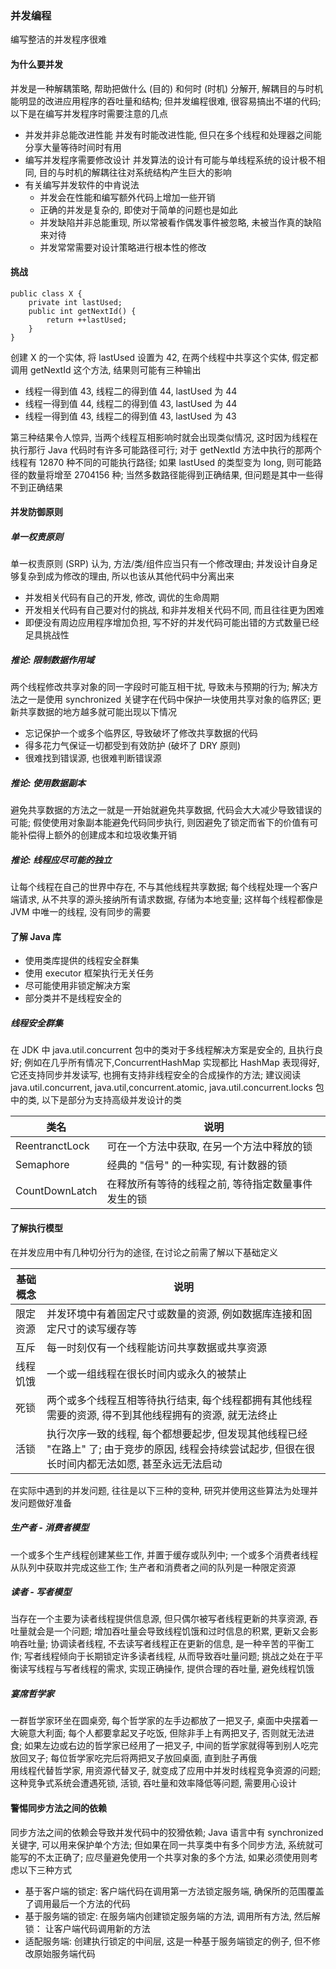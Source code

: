 ### 并发编程
编写整洁的并发程序很难

#### 为什么要并发
并发是一种解耦策略, 帮助把做什么 (目的) 和何时 (时机) 分解开, 解耦目的与时机能明显的改进应用程序的吞吐量和结构; 但并发编程很难, 很容易搞出不堪的代码; 以下是在编写并发程序时需要注意的几点
- 并发并非总能改进性能
并发有时能改进性能, 但只在多个线程和处理器之间能分享大量等待时间时有用
- 编写并发程序需要修改设计
并发算法的设计有可能与单线程系统的设计极不相同, 目的与时机的解耦往往对系统结构产生巨大的影响
- 有关编写并发软件的中肯说法
  - 并发会在性能和编写额外代码上增加一些开销
  - 正确的并发是复杂的, 即使对于简单的问题也是如此
  - 并发缺陷并非总能重现, 所以常被看作偶发事件被忽略, 未被当作真的缺陷来对待
  - 并发常常需要对设计策略进行根本性的修改

#### 挑战
```
public class X {
    private int lastUsed;
    public int getNextId() {
        return ++lastUsed;
    }
}
```
创建 X 的一个实体, 将 lastUsed 设置为 42, 在两个线程中共享这个实体, 假定都调用 getNextId 这个方法, 结果则可能有三种输出
- 线程一得到值 43, 线程二的得到值 44, lastUsed 为 44
- 线程一得到值 44, 线程二的得到值 43, lastUsed 为 44
- 线程一得到值 43, 线程二的得到值 43, lastUsed 为 43

第三种结果令人惊异, 当两个线程互相影响时就会出现类似情况, 这时因为线程在执行那行 Java 代码时有许多可能路径可行; 对于 getNextId 方法中执行的那两个线程有 12870 种不同的可能执行路径; 如果 lastUsed 的类型变为 long, 则可能路径的数量将增至 2704156 种; 当然多数路径能得到正确结果, 但问题是其中一些得不到正确结果

#### 并发防御原则

##### 单一权责原则
单一权责原则 (SRP) 认为, 方法/类/组件应当只有一个修改理由; 并发设计自身足够复杂到成为修改的理由, 所以也该从其他代码中分离出来
- 并发相关代码有自己的开发, 修改, 调优的生命周期
- 开发相关代码有自己要对付的挑战, 和非并发相关代码不同, 而且往往更为困难
- 即便没有周边应用程序增加负担, 写不好的并发代码可能出错的方式数量已经足具挑战性

##### 推论: 限制数据作用域
两个线程修改共享对象的同一字段时可能互相干扰, 导致未与预期的行为; 解决方法之一是使用 synchronized 关键字在代码中保护一块使用共享对象的临界区; 更新共享数据的地方越多就可能出现以下情况
- 忘记保护一个或多个临界区, 导致破坏了修改共享数据的代码
- 得多花力气保证一切都受到有效防护 (破坏了 DRY 原则)
- 很难找到错误源, 也很难判断错误源

##### 推论: 使用数据副本
避免共享数据的方法之一就是一开始就避免共享数据, 代码会大大减少导致错误的可能; 假使使用对象副本能避免代码同步执行, 则因避免了锁定而省下的价值有可能补偿得上额外的创建成本和垃圾收集开销

##### 推论: 线程应尽可能的独立
让每个线程在自己的世界中存在, 不与其他线程共享数据; 每个线程处理一个客户端请求, 从不共享的源头接纳所有请求数据, 存储为本地变量; 这样每个线程都像是 JVM 中唯一的线程, 没有同步的需要

#### 了解 Java 库
- 使用类库提供的线程安全群集
- 使用 executor 框架执行无关任务
- 尽可能使用非锁定解决方案
- 部分类并不是线程安全的

##### 线程安全群集
在 JDK 中 java.util.concurrent 包中的类对于多线程解决方案是安全的, 且执行良好; 例如在几乎所有情况下,ConcurrentHashMap 实现都比 HashMap 表现得好, 它还支持同步并发读写, 也拥有支持非线程安全的合成操作的方法; 建议阅读 java.util.concurrent, java.util,concurrent.atomic, java.util.concurrent.locks 包中的类, 以下是部分为支持高级并发设计的类

|类名|说明|
|--|--|
|ReentranctLock|可在一个方法中获取, 在另一个方法中释放的锁|
|Semaphore|经典的 "信号" 的一种实现, 有计数器的锁|
|CountDownLatch|在释放所有等待的线程之前, 等待指定数量事件发生的锁|

#### 了解执行模型
在并发应用中有几种切分行为的途径, 在讨论之前需了解以下基础定义

|基础概念|说明|
|--|--|
|限定资源|并发环境中有着固定尺寸或数量的资源, 例如数据库连接和固定尺寸的读写缓存等|
|互斥|每一时刻仅有一个线程能访问共享数据或共享资源|
|线程饥饿|一个或一组线程在很长时间内或永久的被禁止|
|死锁|两个或多个线程互相等待执行结束, 每个线程都拥有其他线程需要的资源, 得不到其他线程拥有的资源, 就无法终止|
|活锁|执行次序一致的线程, 每个都想要起步, 但发现其他线程已经 "在路上" 了; 由于竞步的原因, 线程会持续尝试起步, 但很在很长时间内都无法如愿, 甚至永远无法启动|

在实际中遇到的并发问题, 往往是以下三种的变种, 研究并使用这些算法为处理并发问题做好准备

##### 生产者 - 消费者模型
一个或多个生产线程创建某些工作, 并置于缓存或队列中; 一个或多个消费者线程从队列中获取并完成这些工作; 生产者和消费者之间的队列是一种限定资源

##### 读者 - 写者模型
当存在一个主要为读者线程提供信息源, 但只偶尔被写者线程更新的共享资源, 吞吐量就会是一个问题; 增加吞吐量会导致线程饥饿和过时信息的积累, 更新又会影响吞吐量; 协调读者线程, 不去读写者线程正在更新的信息, 是一种辛苦的平衡工作; 写者线程倾向于长期锁定许多读者线程, 从而导致吞吐量问题; 挑战之处在于平衡读写线程与写者线程的需求, 实现正确操作, 提供合理的吞吐量, 避免线程饥饿

##### 宴席哲学家
一群哲学家环坐在圆桌旁, 每个哲学家的左手边都放了一把叉子, 桌面中央摆着一大碗意大利面; 每个人都要拿起叉子吃饭, 但除非手上有两把叉子, 否则就无法进食; 如果左边或右边的哲学家已经用了一把叉子, 中间的哲学家就得等到别人吃完放回叉子; 每位哲学家吃完后将两把叉子放回桌面, 直到肚子再俄  
用线程代替哲学家, 用资源代替叉子, 就变成了应用中并发时线程竞争资源的问题; 这种竞争式系统会遭遇死锁, 活锁, 吞吐量和效率降低等问题, 需要用心设计

#### 警惕同步方法之间的依赖
同步方法之间的依赖会导致并发代码中的狡猾依赖; Java 语言中有 synchronized 关键字, 可以用来保护单个方法; 但如果在同一共享类中有多个同步方法, 系统就可能写的不太正确了; 应尽量避免使用一个共享对象的多个方法, 如果必须使用则考虑以下三种方式
- 基于客户端的锁定: 客户端代码在调用第一方法锁定服务端, 确保所的范围覆盖了调用最后一个方法的代码
- 基于服务端的锁定: 在服务端内创建锁定服务端的方法, 调用所有方法, 然后解锁： 让客户端代码调用新的方法
- 适配服务端: 创建执行锁定的中间层, 这是一种基于服务端锁定的例子, 但不修改原始服务端代码
